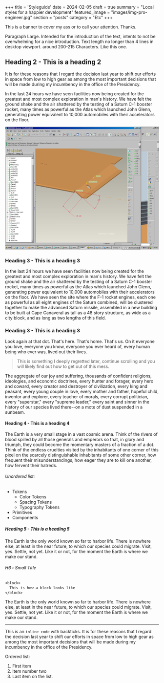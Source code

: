 +++
title = 'Styleguide'
date = 2024-02-05
draft = true
summary = "Local styles for a happier development"
featured_image = "images/img-pro-engineer.jpg"
section = "posts"
category = "Etc"
+++

<div class="banner">
  This is a banner to cover my ass or to call your attention. Thanks.
</div>

<p class="large">Paragraph Large. Intended for the introduction of the text, intents to not be overwhelming for a nice introduction. Text length no longer than 4 lines in desktop viewport. around 200-215 Characters. Like this one.</p>

## Heading 2 - This is a heading 2

It is for these reasons that I regard the decision last year to shift our efforts in space from low to high gear as among the most important decisions that will be made during my incumbency in the office of the Presidency.

In the last 24 hours we have seen facilities now being created for the greatest and most complex exploration in man's history. We have felt the ground shake and the air shattered by the testing of a Saturn C-1 booster rocket, many times as powerful as the Atlas which launched John Glenn, generating power equivalent to 10,000 automobiles with their accelerators on the floor.

![image alt test](images/img-pro-engineer.jpg)

### Heading 3 - This is a heading 3

In the last 24 hours we have seen facilities now being created for the greatest and most complex exploration in man's history. We have felt the ground shake and the air shattered by the testing of a Saturn C-1 booster rocket, many times as powerful as the Atlas which launched John Glenn, generating power equivalent to 10,000 automobiles with their accelerators on the floor. We have seen the site where the F-1 rocket engines, each one as powerful as all eight engines of the Saturn combined, will be clustered together to make the advanced Saturn missile, assembled in a new building to be built at Cape Canaveral as tall as a 48 story structure, as wide as a city block, and as long as two lengths of this field.

### Heading 3 - This is a heading 3

Look again at that dot. That's here. That's home. That's us. On it everyone you love, everyone you know, everyone you ever heard of, every human being who ever was, lived out their lives.

> This is something I deeply regretted later, continue scrolling and you will likely find out how to get out of this mess.

The aggregate of our joy and suffering, thousands of confident religions, ideologies, and economic doctrines, every hunter and forager, every hero and coward, every creator and destroyer of civilization, every king and peasant, every young couple in love, every mother and father, hopeful child, inventor and explorer, every teacher of morals, every corrupt politician, every "superstar," every "supreme leader," every saint and sinner in the history of our species lived there--on a mote of dust suspended in a sunbeam.

#### Heading 4 - This is a heading 4

The Earth is a very small stage in a vast cosmic arena. Think of the rivers of blood spilled by all those generals and emperors so that, in glory and triumph, they could become the momentary masters of a fraction of a dot. Think of the endless cruelties visited by the inhabitants of one corner of this pixel on the scarcely distinguishable inhabitants of some other corner, how frequent their misunderstandings, how eager they are to kill one another, how fervent their hatreds.

###### Unordered list:

- Tokens
  - Color Tokens
  - Spacing Tokens
  - Typography Tokens
- Primitives
- Components

##### Heading 5 - This is a heading 5

The Earth is the only world known so far to harbor life. There is nowhere else, at least in the near future, to which our species could migrate. Visit, yes. Settle, not yet. Like it or not, for the moment the Earth is where we make our stand.

###### H6 › Small Title

```
<block>
  This is how a block looks like
</block>
```

<p class="small"> The Earth is the only world known so far to harbor life. There is nowhere else, at least in the near future, to which our species could migrate. Visit, yes. Settle, not yet. Like it or not, for the moment the Earth is where we make our stand.</p>

---

This is an `inline code` with backticks. It is for these reasons that I regard the decision last year to shift our efforts in space from low to high gear as among the most important decisions that will be made during my incumbency in the office of the Presidency.

Ordered list:

1. First item
2. Item number two
3. Last item on the list.
